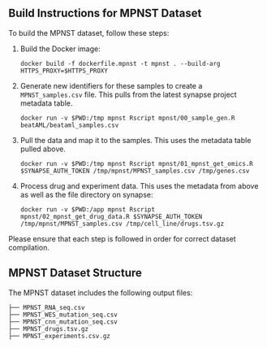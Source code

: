 ## Build Instructions for MPNST Dataset

To build the MPNST dataset, follow these steps:

1. Build the Docker image:
   ```
   docker build -f dockerfile.mpnst -t mpnst . --build-arg HTTPS_PROXY=$HTTPS_PROXY
   ```

2. Generate new identifiers for these samples to create a
   `MPNST_samples.csv` file. This pulls from the latest synapse
   project metadata table.
   ```
   docker run -v $PWD:/tmp mpnst Rscript mpnst/00_sample_gen.R beatAML/beataml_samples.csv
   ```

3. Pull the data and map it to the samples. This uses the metadata
   table pulled above.
   ```
   docker run -v $PWD:/tmp mpnst Rscript mpnst/01_mpnst_get_omics.R $SYNAPSE_AUTH_TOKEN /tmp/mpnst/MPNST_samples.csv /tmp/genes.csv
   ```

4. Process drug and experiment data. This uses the metadata from above
   as well as the file directory on synapse:
   ```
   docker run -v $PWD:/app mpnst Rscript  mpnst/02_mpnst_get_drug_data.R $SYNAPSE_AUTH_TOKEN /tmp/mpnst/MPNST_samples.csv /tmp/cell_line/drugs.tsv.gz
   ```

Please ensure that each step is followed in order for correct dataset compilation.

## MPNST Dataset Structure
The MPNST dataset includes the following output files:
```
├── MPNST_RNA_seq.csv
├── MPNST_WES_mutation_seq.csv
├── MPNST_cnn_mutation_seq.csv
├── MPNST_drugs.tsv.gz
├── MPNST_experiments.csv.gz
```

